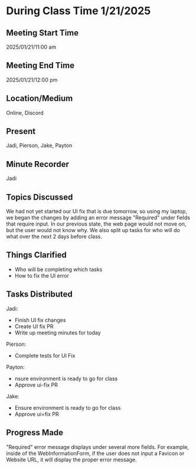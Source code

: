 # During Class Time 1/21/2025
## Meeting Start Time

2025/01/21/11:00 am
## Meeting End Time

2025/01/21/12:00 pm
## Location/Medium
Online, Discord
## Present

Jadi, Pierson, Jake, Payton
## Minute Recorder

Jadi
## Topics Discussed
We had not yet started our UI fix that is due tomorrow, so using my laptop, we began the changes by adding an error message "Required" under fields that require input. In our previous state, the web page would not move on, but the user would not know why. We also split up tasks for who will do what over the next 2 days before class.

## Things Clarified
- Who will be completing which tasks
- How to fix the UI error

## Tasks Distributed

Jadi:
- Finish UI fix changes
- Create UI fix PR
- Write up meeting minutes for today

Pierson:
- Complete tests for UI Fix 

Payton:
- nsure environment is ready to go for class
- Approve ui-fix PR

Jake:
- Ensure environment is ready to go for class
- Approve ui=fix PR

## Progress Made
"Required" error message displays under several more fields. For example, inside of the WebInformationForm, if the user does not input a Favicon or Website URL, it will display the proper error message.
